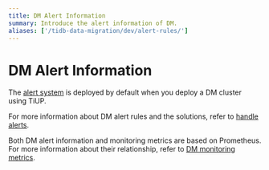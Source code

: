 ```yaml
---
title: DM Alert Information
summary: Introduce the alert information of DM.
aliases: ['/tidb-data-migration/dev/alert-rules/']
---
```


# DM Alert Information

The [alert system](migrate-data-using-dm.md#step-8-monitor-the-task-and-check-logs) is deployed by default when you deploy a DM cluster using TiUP.

For more information about DM alert rules and the solutions, refer to [handle alerts](dm-handle-alerts.md).

Both DM alert information and monitoring metrics are based on Prometheus. For more information about their relationship, refer to [DM monitoring metrics](monitor-a-dm-cluster.md).
